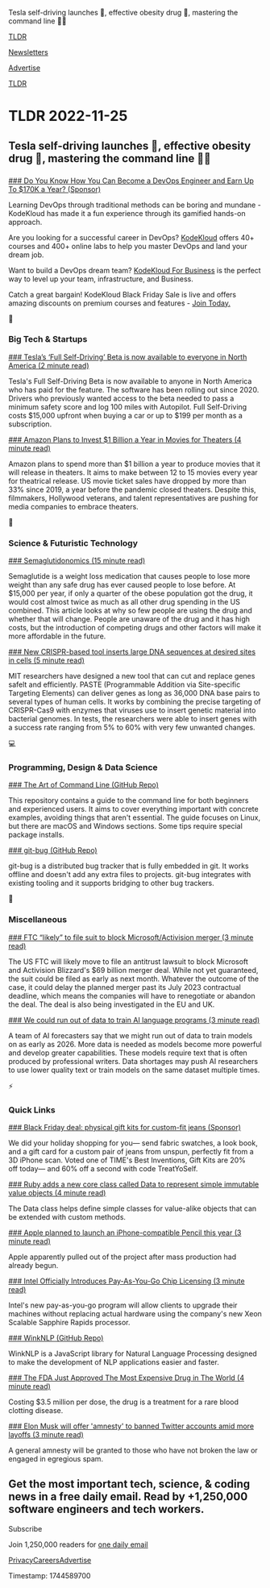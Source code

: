 Tesla self-driving launches 🚗, effective obesity drug 💊, mastering the command line 👨‍💻

[TLDR](/)

[Newsletters](/newsletters)

[Advertise](https://advertise.tldr.tech/)

[TLDR](/)

# TLDR 2022-11-25

## Tesla self-driving launches 🚗, effective obesity drug 💊, mastering the command line 👨‍💻

### 

[### Do You Know How You Can Become a DevOps Engineer and Earn Up To $170K a Year? (Sponsor)](https://kode.wiki/tldr-bf22)

Learning DevOps through traditional methods can be boring and mundane - KodeKloud has made it a fun experience through its gamified hands-on  approach.

Are you looking for a successful career in DevOps? [KodeKloud](https://kode.wiki/tldr-bf22%20) offers 40+ courses and 400+ online labs to help you master DevOps and land your dream job.

Want to build a DevOps dream team? [KodeKloud For Business](https://kode.wiki/tldr-business-bf22) is the perfect way to level up your team, infrastructure, and Business.

Catch a great bargain! KodeKloud Black Friday Sale is live and offers amazing discounts on premium courses and features - [Join Today.](https://kode.wiki/tldr-bf22%20)

📱

### Big Tech & Startups

[### Tesla’s ‘Full Self-Driving’ Beta is now available to everyone in North America (2 minute read)](https://www.theverge.com/2022/11/24/23476570/teslas-full-self-driving-beta-release-north-america-safety-score?utm_source=tldrnewsletter)

Tesla's Full Self-Driving Beta is now available to anyone in North America who has paid for the feature. The software has been rolling out since 2020. Drivers who previously wanted access to the beta needed to pass a minimum safety score and log 100 miles with Autopilot. Full Self-Driving costs $15,000 upfront when buying a car or up to $199 per month as a subscription.

[### Amazon Plans to Invest $1 Billion a Year in Movies for Theaters (4 minute read)](https://archive.ph/uhiMN?utm_source=tldrnewsletter)

Amazon plans to spend more than $1 billion a year to produce movies that it will release in theaters. It aims to make between 12 to 15 movies every year for theatrical release. US movie ticket sales have dropped by more than 33% since 2019, a year before the pandemic closed theaters. Despite this, filmmakers, Hollywood veterans, and talent representatives are pushing for media companies to embrace theaters.

🚀

### Science & Futuristic Technology

[### Semaglutidonomics (15 minute read)](https://astralcodexten.substack.com/p/semaglutidonomics?utm_source=tldrnewsletter)

Semaglutide is a weight loss medication that causes people to lose more weight than any safe drug has ever caused people to lose before. At $15,000 per year, if only a quarter of the obese population got the drug, it would cost almost twice as much as all other drug spending in the US combined. This article looks at why so few people are using the drug and whether that will change. People are unaware of the drug and it has high costs, but the introduction of competing drugs and other factors will make it more affordable in the future.

[### New CRISPR-based tool inserts large DNA sequences at desired sites in cells (5 minute read)](https://news.mit.edu/2022/crispr-gene-editing-dna-1124?utm_source=tldrnewsletter)

MIT researchers have designed a new tool that can cut and replace genes safelt and efficiently. PASTE (Programmable Addition via Site-specific Targeting Elements) can deliver genes as long as 36,000 DNA base pairs to several types of human cells. It works by combining the precise targeting of CRISPR-Cas9 with enzymes that viruses use to insert genetic material into bacterial genomes. In tests, the researchers were able to insert genes with a success rate ranging from 5% to 60% with very few unwanted changes.

💻

### Programming, Design & Data Science

[### The Art of Command Line (GitHub Repo)](https://github.com/jlevy/the-art-of-command-line?utm_source=tldrnewsletter)

This repository contains a guide to the command line for both beginners and experienced users. It aims to cover everything important with concrete examples, avoiding things that aren't essential. The guide focuses on Linux, but there are macOS and Windows sections. Some tips require special package installs.

[### git-bug (GitHub Repo)](https://github.com/MichaelMure/git-bug?utm_source=tldrnewsletter)

git-bug is a distributed bug tracker that is fully embedded in git. It works offline and doesn't add any extra files to projects. git-bug integrates with existing tooling and it supports bridging to other bug trackers.

🎁

### Miscellaneous

[### FTC “likely” to file suit to block Microsoft/Activision merger (3 minute read)](https://arstechnica.com/gaming/2022/11/report-ftc-likely-to-file-suit-to-block-microsoft-activision-merger/?utm_source=tldrnewsletter)

The US FTC will likely move to file an antitrust lawsuit to block Microsoft and Activision Blizzard's $69 billion merger deal. While not yet guaranteed, the suit could be filed as early as next month. Whatever the outcome of the case, it could delay the planned merger past its July 2023 contractual deadline, which means the companies will have to renegotiate or abandon the deal. The deal is also being investigated in the EU and UK.

[### We could run out of data to train AI language programs (3 minute read)](https://archive.ph/YL3wK?utm_source=tldrnewsletter)

A team of AI forecasters say that we might run out of data to train models on as early as 2026. More data is needed as models become more powerful and develop greater capabilities. These models require text that is often produced by professional writers. Data shortages may push AI researchers to use lower quality text or train models on the same dataset multiple times.

⚡

### Quick Links

[### Black&nbsp;Friday&nbsp;deal: physical gift kits for custom-fit jeans (Sponsor)](https://www.unspun.io/products/giftkit/?utm_source=tldr&amp;utm_medium=startup_sponsorship&amp;utm_campaign=11-25-2022)

We did your holiday shopping for you— send fabric swatches, a look book, and a gift card for a custom pair of jeans from unspun, perfectly fit from a 3D iPhone scan. Voted one of TIME's Best Inventions, Gift Kits are 20% off today— and 60% off a second with code TreatYoSelf.

[### Ruby adds a new core class called Data to represent simple immutable value objects (4 minute read)](https://blog.saeloun.com/2022/11/22/data-immutable-object?utm_source=tldrnewsletter)

The Data class helps define simple classes for value-alike objects that can be extended with custom methods.

[### Apple planned to launch an iPhone-compatible Pencil this year (3 minute read)](https://www.macworld.com/article/1392708/report-apple-planned-launch-iphone-compatible-pencil.html?utm_source=tldrnewsletter)

Apple apparently pulled out of the project after mass production had already begun.

[### Intel Officially Introduces Pay-As-You-Go Chip Licensing (3 minute read)](https://www.tomshardware.com/news/intel-officially-introduces-pay-as-you-go-chip-licensing?utm_source=tldrnewsletter)

Intel's new pay-as-you-go program will allow clients to upgrade their machines without replacing actual hardware using the company's new Xeon Scalable Sapphire Rapids processor.

[### WinkNLP (GitHub Repo)](https://github.com/winkjs/wink-nlp?utm_source=tldrnewsletter)

WinkNLP is a JavaScript library for Natural Language Processing designed to make the development of NLP applications easier and faster.

[### The FDA Just Approved The Most Expensive Drug in The World (4 minute read)](https://www.sciencealert.com/the-fda-just-approved-the-most-expensive-drug-in-the-world?utm_source=tldrnewsletter)

Costing $3.5 million per dose, the drug is a treatment for a rare blood clotting disease.

[### Elon Musk will offer 'amnesty' to banned Twitter accounts amid more layoffs (3 minute read)](https://www.engadget.com/twitter-engineers-fired-holiday-pay-amnesty-elon-musk-210356513.html?src=rss?utm_source=tldrnewsletter)

A general amnesty will be granted to those who have not broken the law or engaged in egregious spam.

## Get the most important tech, science, & coding news in a free daily email. Read by +1,250,000 software engineers and tech workers.

Subscribe

Join 1,250,000 readers for [one daily email](/api/latest/tech)

[Privacy](/privacy)[Careers](https://jobs.ashbyhq.com/tldr.tech)[Advertise](/tech/advertise)

Timestamp: 1744589700